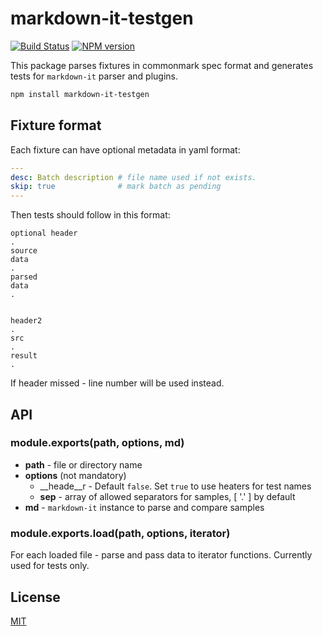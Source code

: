 # markdown-it-testgen

[![Build Status](https://img.shields.io/travis/markdown-it/markdown-it-testgen/master.svg?style=flat)](https://travis-ci.org/markdown-it/markdown-it-testgen)
[![NPM version](https://img.shields.io/npm/v/markdown-it-testgen.svg?style=flat)](https://www.npmjs.org/package/markdown-it-testgen)


This package parses fixtures in commonmark spec format and generates tests for `markdown-it`
parser and plugins.


```bash
npm install markdown-it-testgen
```


## Fixture format

Each fixture can have optional metadata in yaml format:

```yaml
---
desc: Batch description # file name used if not exists.
skip: true              # mark batch as pending
---
```

Then tests should follow in this format:

```
optional header
.
source
data
.
parsed
data
.


header2
.
src
.
result
.
```

If header missed - line number will be used instead.


## API

### module.exports(path, options, md)

- __path__ - file or directory name
- __options__ (not mandatory)
  - __heade__r - Default `false`. Set `true` to use heaters for test names
  - __sep__ - array of allowed separators for samples, [ '.' ] by default
- __md__ - `markdown-it` instance to parse and compare samples

### module.exports.load(path, options, iterator)

For each loaded file - parse and pass data to iterator functions. Currently used for tests only.


## License

[MIT](https://github.com/markdown-it/markdown-it-testgen/blob/master/LICENSE)

